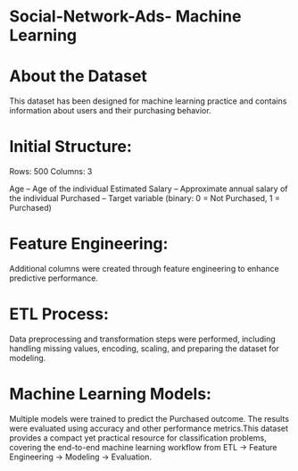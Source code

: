 # Social-Network-Ads- Machine Learning

# About the Dataset
This dataset has been designed for machine learning practice and contains information about users and their purchasing behavior.

# Initial Structure:
Rows: 500
Columns: 3

Age – Age of the individual
Estimated Salary – Approximate annual salary of the individual
Purchased – Target variable (binary: 0 = Not Purchased, 1 = Purchased)

# Feature Engineering:
Additional columns were created through feature engineering to enhance predictive performance.

# ETL Process:
Data preprocessing and transformation steps were performed, including handling missing values, encoding, scaling, and preparing the dataset for modeling.

# Machine Learning Models:
Multiple models were trained to predict the Purchased outcome. The results were evaluated using accuracy and other performance metrics.This dataset provides a compact yet practical resource for classification problems, covering the end-to-end machine learning workflow from ETL → Feature Engineering → Modeling → Evaluation.
